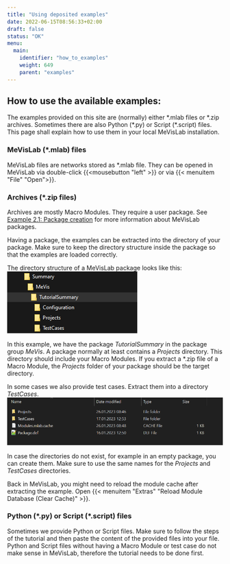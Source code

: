 ```yaml
---
title: "Using deposited examples"
date: 2022-06-15T08:56:33+02:00
draft: false
status: "OK"
menu: 
  main:
    identifier: "how_to_examples"
    weight: 649
    parent: "examples"
---
```


## How to use the available examples:
The examples provided on this site are (normally) either \*.mlab files or *.zip archives. Sometimes there are also Python (\*.py) or Script (\*.script) files. This page shall explain how to use them in your local MeVisLab installation.

### MeVisLab (\*.mlab) files
MeVisLab files are networks stored as \*.mlab file. They can be opened in MeVisLab via double-click {{<mousebutton "left" >}} or via {{< menuitem "File" "Open">}}.

### Archives (\*.zip files)
Archives are mostly Macro Modules. They require a user package. See [Example 2.1: Package creation](/tutorials/basicmechanisms/macromodules/package/) for more information about MeVisLab packages.

Having a package, the examples can be extracted into the directory of your package. Make sure to keep the directory structure inside the package so that the examples are loaded correctly.

The directory structure of a MeVisLab package looks like this:
![Package directory structure](/images/examples/howto_1.png "Package directory structure")

In this example, we have the package *TutorialSummary* in the package group *MeVis*. A package normally at least contains a *Projects* directory. This directory should include your Macro Modules. If you extract a \*.zip file of a Macro Module, the *Projects* folder of your package should be the target directory.

In some cases we also provide test cases. Extract them into a directory *TestCases*.
![Package directory structure](/images/examples/howto_2.png "Package directory structure")

In case the directories do not exist, for example in an empty package, you can create them. Make sure to use the same names for the *Projects* and *TestCases* directories.

Back in MeVisLab, you might need to reload the module cache after extracting the example. Open {{< menuitem "Extras" "Reload Module Database (Clear Cache)" >}}.

### Python (\*.py) or Script (\*.script) files
Sometimes we provide Python or Script files. Make sure to follow the steps of the tutorial and then paste the content of the provided files into your file. Python and Script files without having a Macro Module or test case do not make sense in MeVisLab, therefore the tutorial needs to be done first.
